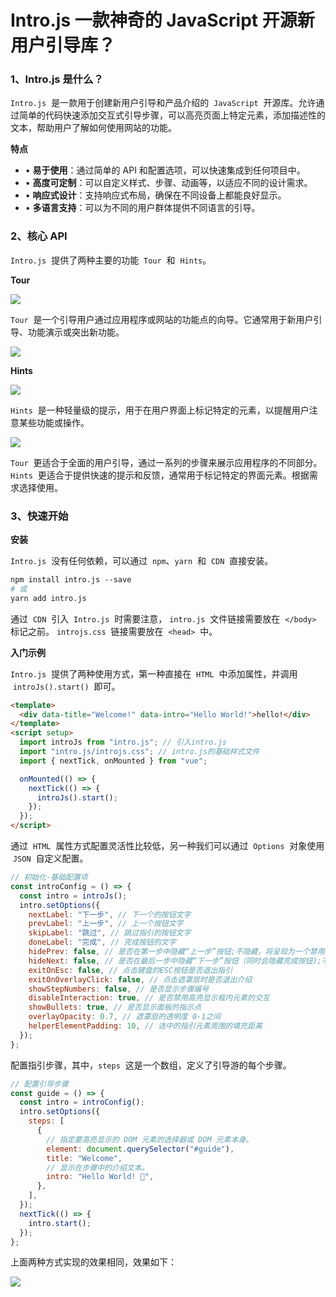# Intro.js 一款神奇的 JavaScript 开源新用户引导库？

### 1、Intro.js 是什么？

`Intro.js`  是一款用于创建新用户引导和产品介绍的  `JavaScript`  开源库。允许通过简单的代码快速添加交互式引导步骤，可以高亮页面上特定元素，添加描述性的文本，帮助用户了解如何使用网站的功能。

**特点**

- • **易于使用**：通过简单的 API 和配置选项，可以快速集成到任何项目中。
- • **高度可定制**：可以自定义样式、步骤、动画等，以适应不同的设计需求。
- • **响应式设计**：支持响应式布局，确保在不同设备上都能良好显示。
- • **多语言支持**：可以为不同的用户群体提供不同语言的引导。

### 2、核心 API

`Intro.js`  提供了两种主要的功能  `Tour`  和  `Hints`。

**Tour**

<img src="../imgs/02/06.gif" />

`Tour`  是一个引导用户通过应用程序或网站的功能点的向导。它通常用于新用户引导、功能演示或突出新功能。

<img src="../imgs/02/05.webp" />

**Hints**

<img src="../imgs/02/06.webp" />

`Hints`  是一种轻量级的提示，用于在用户界面上标记特定的元素，以提醒用户注意某些功能或操作。

<img src="../imgs/02/07.webp" />

`Tour`  更适合于全面的用户引导，通过一系列的步骤来展示应用程序的不同部分。`Hints`  更适合于提供快速的提示和反馈，通常用于标记特定的界面元素。根据需求选择使用。

### 3、快速开始

**安装**

`Intro.js`  没有任何依赖，可以通过  `npm`、`yarn`  和  `CDN`  直接安装。

```sh
npm install intro.js --save
# 或
yarn add intro.js
```

通过  `CDN`  引入  `Intro.js`  时需要注意， `intro.js`  文件链接需要放在  `</body>`  标记之前。 `introjs.css`  链接需要放在  `<head>`  中。

**入门示例**

`Intro.js`  提供了两种使用方式，第一种直接在  `HTML`  中添加属性，并调用  `introJs().start()`  即可。

```html
<template>
  <div data-title="Welcome!" data-intro="Hello World!">hello!</div>
</template>
<script setup>
  import introJs from "intro.js"; // 引入intro.js
  import "intro.js/introjs.css"; // intro.js的基础样式文件
  import { nextTick, onMounted } from "vue";

  onMounted(() => {
    nextTick(() => {
      introJs().start();
    });
  });
</script>
```

通过  `HTML`  属性方式配置灵活性比较低，另一种我们可以通过  `Options`  对象使用  `JSON`  自定义配置。

```js
// 初始化-基础配置项
const introConfig = () => {
  const intro = introJs();
  intro.setOptions({
    nextLabel: "下一步", // 下一个的按钮文字
    prevLabel: "上一步", // 上一个按钮文字
    skipLabel: "跳过", // 跳过指引的按钮文字
    doneLabel: "完成", // 完成按钮的文字
    hidePrev: false, // 是否在第一步中隐藏“上一步”按钮;不隐藏，将呈现为一个禁用的按钮
    hideNext: false, // 是否在最后一步中隐藏“下一步”按钮（同时会隐藏完成按钮);不隐藏，将呈现为一个禁用的按钮
    exitOnEsc: false, // 点击键盘的ESC按钮是否退出指引
    exitOnOverlayClick: false, // 点击遮罩层时是否退出介绍
    showStepNumbers: false, // 是否显示步骤编号
    disableInteraction: true, // 是否禁用高亮显示框内元素的交互
    showBullets: true, // 是否显示面板的指示点
    overlayOpacity: 0.7, // 遮罩层的透明度 0-1之间
    helperElementPadding: 10, // 选中的指引元素周围的填充距离
  });
};
```

配置指引步骤，其中，`steps`  这是一个数组，定义了引导游的每个步骤。

```js
// 配置引导步骤
const guide = () => {
  const intro = introConfig();
  intro.setOptions({
    steps: [
      {
        // 指定要高亮显示的 DOM 元素的选择器或 DOM 元素本身。
        element: document.querySelector("#guide"),
        title: "Welcome",
        // 显示在步骤中的介绍文本。
        intro: "Hello World! 👋",
      },
    ],
  });
  nextTick(() => {
    intro.start();
  });
};
```

上面两种方式实现的效果相同，效果如下：

<img src="../imgs/02/08.webp" />